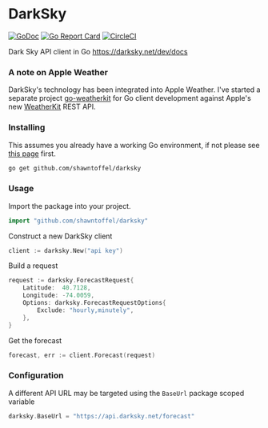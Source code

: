 # DarkSky
[![GoDoc](https://godoc.org/github.com/shawntoffel/darksky?status.svg)](https://godoc.org/github.com/shawntoffel/darksky) [![Go Report Card](https://goreportcard.com/badge/github.com/shawntoffel/darksky)](https://goreportcard.com/report/github.com/shawntoffel/darksky) [![CircleCI](https://circleci.com/gh/shawntoffel/darksky.svg?style=svg)](https://circleci.com/gh/shawntoffel/darksky)

Dark Sky API client in Go https://darksky.net/dev/docs

### A note on Apple Weather
DarkSky's technology has been integrated into Apple Weather. 
I've started a separate project [go-weatherkit](https://github.com/shawntoffel/go-weatherkit) for Go client development against Apple's new [WeatherKit](https://developer.apple.com/weatherkit/) REST API. 

### Installing

This assumes you already have a working Go environment, if not please see
[this page](https://golang.org/doc/install) first.

```sh
go get github.com/shawntoffel/darksky
```

### Usage

Import the package into your project.

```go
import "github.com/shawntoffel/darksky"
```

Construct a new DarkSky client

```go
client := darksky.New("api key")
```

Build a request

```go
request := darksky.ForecastRequest{
    Latitude:  40.7128,
    Longitude: -74.0059,
    Options: darksky.ForecastRequestOptions{
        Exclude: "hourly,minutely",
    },
}
```

Get the forecast
```go
forecast, err := client.Forecast(request)
```

### Configuration

A different API URL may be targeted using the `BaseUrl` package scoped variable
```go
darksky.BaseUrl = "https://api.darksky.net/forecast"
```
